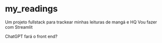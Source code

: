 # my_readings
Um projeto fullstack para trackear minhas leituras de mangá e HQ
Vou fazer com Streamlit


ChatGPT fará o front end?